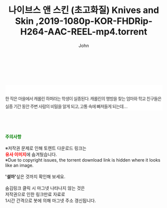 ﻿---
layout: post
title:  "나이브스 앤 스킨 (초고화질) Knives and Skin ,2019-1080p-KOR-FHDRip-H264-AAC-REEL-mp4.torrent"
author: John
categories: [ 영화 ]
tags: [  ]
image:  
description: "나이브스 앤 스킨 (초고화질) Knives and Skin ,2019-1080p-KOR-FHDRip-H264-AAC-REEL-mp4 torrent 정보 공유"
toc: true
toc_sticky: true
---

<br>
<div class="view-img">
<a class="view_image" href="https://torrentmobile60.com/bbs/view_image.php?fn=%2Fdata%2Ffile%2Fmovie%2F3735182707_tEundBPO_88d36d5daaf7545b9f099d77c143f69c471ff43b.jpg" target="_blank"><img alt="" class="img-tag" content="https://torrentmobile60.com/data/file/movie/3735182707_tEundBPO_88d36d5daaf7545b9f099d77c143f69c471ff43b.jpg" itemprop="image" src="https://torrentmobile60.com/data/file/movie/3735182707_tEundBPO_88d36d5daaf7545b9f099d77c143f69c471ff43b.jpg"/></a><a class="view_image" href="https://torrentmobile60.com/bbs/view_image.php?fn=%2Fdata%2Ffile%2Fmovie%2F3735182707_ByUlRs5v_ea10d8807baae5e2c605ca9e87f240b3a750aa54.jpg" target="_blank"><img alt="" class="img-tag" content="https://torrentmobile60.com/data/file/movie/3735182707_ByUlRs5v_ea10d8807baae5e2c605ca9e87f240b3a750aa54.jpg" itemprop="image" src="https://torrentmobile60.com/data/file/movie/3735182707_ByUlRs5v_ea10d8807baae5e2c605ca9e87f240b3a750aa54.jpg"/></a></div><div class="view-content" itemprop="description">
<p><br/></p><div class="title_area" style="margin:0px 0px 9px;padding:0px;list-style:none;font-size:12px;font-family:'나눔고딕', NanumGothic, '돋움', Dotum, Helvetica, 'AppleSDGothicNeo-Medium', AppleGothic, sans-serif;height:30px;float:none;background-color:rgb(255,255,255);"><h4 class="h_story" style="margin:5px 10px 0px 0px;padding:0px;list-style:none;font-size:12px;font-family:'돋움', sans-serif;height:18px;width:49px;background:url(&quot;https://ssl.pstatic.net/static/movie/2020/10/h_tx_sp5.png&quot;) no-repeat 0px -17px;float:left;"><strong class="blind" style="margin:0px;padding:0px;list-style:none;font-size:0px;font-family:inherit;color:inherit;width:1px;height:1px;line-height:0;">줄거리</strong></h4></div><p class="con_tx" style="margin-top:-7px;margin-bottom:-6px;list-style:none;font-size:14px;font-family:'나눔고딕', NanumGothic, '돋움', Dotum, Helvetica, 'AppleSDGothicNeo-Medium', AppleGothic, sans-serif;color:rgb(51,51,51);background-image:url(&quot;https://ssl.pstatic.net/static/movie/2014/01/blank.gif&quot;);letter-spacing:-1px;line-height:25px;background-color:rgb(255,255,255);">한 작은 마을에서 캐롤린 하퍼라는 학생이 실종된다. 캐롤린의 행방을 찾는 엄마와 학교 친구들은 실종 기간 동안 주변 사람의 비밀을 알게 되고, 고통 속에 빠져들게 되는데…</p> </div>
    
<br><br><br>
<p data-ke-size="size16"><b><span style="color: green;">주의사항</span></b><br /><br />※저작권 문제로 인해 토렌트 다운로드 링크는<br /><b><span style="color: red;">유사 이미지</span></b>에 숨겨뒀습니다.<br />※Due to copyright issues, the torrent download link is hidden where it looks like an image.<br /><br /><b>'설마'</b>싶은 것까지 확인해 보세요.<br /><br />숨김링크 클릭 시 마그넷 나타나지 않는 것은<br />저작권으로 인한 링크만료 자료로<br />1시간 간격으로 봇에 의해 마그넷 주소 갱신됩니다.</p>
